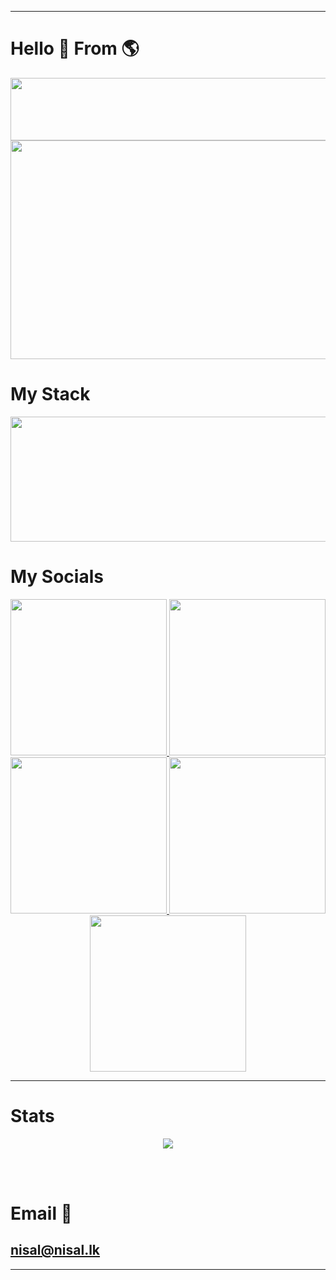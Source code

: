 <hr>
<div align="start">
  <h1>Hello 👋 From 🌎 </h1>
</div>



<div align="center">
  <a href="https://codepen.io/Mooncaque/pen/xxedWOV" target="_blank" rel="noopener noreferrer">
         <img src="https://github-card-orpin.vercel.app/api/githubCard" width="1000" height="100" />
  </a>
</div>

<div align="center">
      <a href="https://nisal.lk" target="_blank" rel="noopener noreferrer">
        <img src="https://nisalintro.vercel.app/api/MyName" width="1000" height="350" />
      </a>
</div>

<div align="start">
  <h1>My Stack </h1>
</div>

<div align="center">
    <a href="https://nisal.lk" target="_blank" rel="noopener noreferrer">
        <img src="https://reactlogo.vercel.app/api/ReactLogo" width="10000" height="200" />
    </a>
</div>

<div align="start">
  <h1>My Socials </h1>
</div>




<div align="center">
  <a href="https://linkedin.com/in/nisal-herath" target="_blank" rel="noopener noreferrer">
        <img src="https://linked-navy.vercel.app/api/LinkedIn"   height="250" />
  </a>
  <a href="https://nisal.lk" target="_blank" rel="noopener noreferrer">
        <img src="https://global-logo.vercel.app/api/GlobalLogo"   height="250" />
  </a>
  <a href="https://facebook.com/mooncaque" target="_blank" rel="noopener noreferrer">
    <img src="https://cociallogo.vercel.app/api/SocialLogo"  height="250" />
  </a>
  <a href="https://instagram.com/mooncaque" target="_blank" rel="noopener noreferrer">
    <img src="https://instalogo.vercel.app/api/InstaLogo"  height="250" />
  </a>
  <a href="https://x.com/artnisal" target="_blank" rel="noopener noreferrer">
        <img src="https://xlogo.vercel.app/api/XLogo"   height="250" />
  </a>
</div>

---
<div align="start">
  <h1>Stats </h1>
</div>
<div align="center">
  
![](https://github-readme-streak-stats.herokuapp.com/?user=nisalherath&theme=dark&hide_border=false)<br/>

</div>
<br>
<br>

# Email 📧 
## nisal@nisal.lk

<hr>


